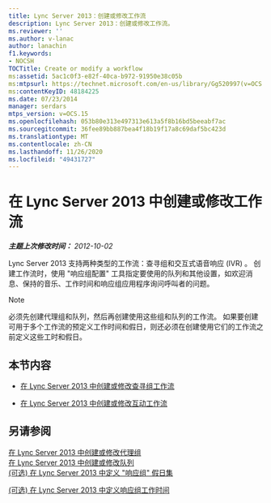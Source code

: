 ```yaml
---
title: Lync Server 2013：创建或修改工作流
description: Lync Server 2013：创建或修改工作流。
ms.reviewer: ''
ms.author: v-lanac
author: lanachin
f1.keywords:
- NOCSH
TOCTitle: Create or modify a workflow
ms:assetid: 5ac1c0f3-e82f-40ca-b972-91950e38c05b
ms:mtpsurl: https://technet.microsoft.com/en-us/library/Gg520997(v=OCS.15)
ms:contentKeyID: 48184225
ms.date: 07/23/2014
manager: serdars
mtps_version: v=OCS.15
ms.openlocfilehash: 053b80e313e497313e613a5f8b16bd5beeabf7ac
ms.sourcegitcommit: 36fee89bb887bea4f18b19f17a8c69daf5bc423d
ms.translationtype: MT
ms.contentlocale: zh-CN
ms.lasthandoff: 11/26/2020
ms.locfileid: "49431727"
---
```

# <a name="create-or-modify-a-workflow-in-lync-server-2013"></a>在 Lync Server 2013 中创建或修改工作流

<div data-xmlns="http://www.w3.org/1999/xhtml">

<div class="topic" data-xmlns="http://www.w3.org/1999/xhtml" data-msxsl="urn:schemas-microsoft-com:xslt" data-cs="https://msdn.microsoft.com/">

<div data-asp="https://msdn2.microsoft.com/asp">



</div>

<div id="mainSection">

<div id="mainBody">

<span> </span>

_**主题上次修改时间：** 2012-10-02_

Lync Server 2013 支持两种类型的工作流：查寻组和交互式语音响应 (IVR) 。 创建工作流时，使用 "响应组配置" 工具指定要使用的队列和其他设置，如欢迎消息、保持的音乐、工作时间和响应组应用程序询问呼叫者的问题。

<div>


> [!NOTE]  
> 必须先创建代理组和队列，然后再创建使用这些组和队列的工作流。 如果要创建可用于多个工作流的预定义工作时间和假日，则还必须在创建使用它们的工作流之前定义这些工时和假日。



</div>

<div>

## <a name="in-this-section"></a>本节内容

  - [在 Lync Server 2013 中创建或修改查寻组工作流](lync-server-2013-create-or-modify-a-hunt-group-workflow.md)

  - [在 Lync Server 2013 中创建或修改互动工作流](lync-server-2013-create-or-modify-an-interactive-workflow.md)

</div>

<div>

## <a name="see-also"></a>另请参阅


[在 Lync Server 2013 中创建或修改代理组](lync-server-2013-create-or-modify-an-agent-group.md)  
[在 Lync Server 2013 中创建或修改队列](lync-server-2013-create-or-modify-a-queue.md)  
[ (可选) 在 Lync Server 2013 中定义 "响应组" 假日集](lync-server-2013-optional-define-response-group-holiday-sets.md)  


[ (可选) 在 Lync Server 2013 中定义响应组工作时间](lync-server-2013-optional-define-response-group-business-hours.md)  
  

</div>

</div>

<span> </span>

</div>

</div>

</div>

